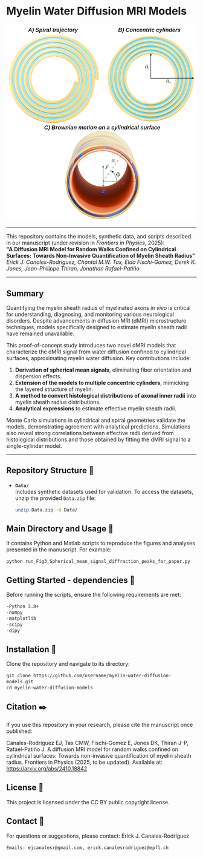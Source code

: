 # Myelin Water Diffusion MRI Models

<img src="Figure1.jpg" width="800">

---

This repository contains the models, synthetic data, and scripts described in our manuscript (under revision in *Frontiers in Physics*, 2025):  
**"A Diffusion MRI Model for Random Walks Confined on Cylindrical Surfaces: Towards Non-Invasive Quantification of Myelin Sheath Radius"**  
*Erick J. Canales-Rodríguez, Chantal M.W. Tax, Elda Fischi-Gomez, Derek K. Jones, Jean-Philippe Thiran, Jonathan Rafael-Patiño*

---

## Summary

Quantifying the myelin sheath radius of myelinated axons *in vivo* is critical for understanding, diagnosing, and monitoring various neurological disorders. Despite advancements in diffusion MRI (dMRI) microstructure techniques, models specifically designed to estimate myelin sheath radii have remained unavailable.  

This proof-of-concept study introduces two novel dMRI models that characterize the dMRI signal from water diffusion confined to cylindrical surfaces, approximating myelin water diffusion. Key contributions include:  

1. **Derivation of spherical mean signals**, eliminating fiber orientation and dispersion effects.  
2. **Extension of the models to multiple concentric cylinders**, mimicking the layered structure of myelin.  
3. **A method to convert histological distributions of axonal inner radii** into myelin sheath radius distributions.  
4. **Analytical expressions** to estimate effective myelin sheath radii.  

Monte Carlo simulations in cylindrical and spiral geometries validate the models, demonstrating agreement with analytical predictions. Simulations also reveal strong correlations between effective radii derived from histological distributions and those obtained by fitting the dMRI signal to a single-cylinder model.  

---

## Repository Structure 📖

- **`Data/`**  
  Includes synthetic datasets used for validation. To access the datasets, unzip the provided `Data.zip` file:  
  ```bash
  unzip Data.zip -d Data/
  
## Main Directory and Usage 🚀
It contains Python and Matlab scripts to reproduce the figures and analyses presented in the manuscript. For example:

    python run_Fig3_Spherical_mean_signal_diffraction_peaks_for_paper.py
    

## Getting Started - dependencies 🔧
Before running the scripts, ensure the following requirements are met:
```
-Python 3.8+
-numpy
-matplotlib
-scipy
-dipy
```
## Installation 🎁
Clone the repository and navigate to its directory:

    git clone https://github.com/username/myelin-water-diffusion-models.git
    cd myelin-water-diffusion-models

## Citation ✒️
If you use this repository in your research, please cite the manuscript once published:

Canales-Rodríguez EJ, Tax CMW, Fischi-Gomez E, Jones DK, Thiran J-P, Rafael-Patiño J.
A diffusion MRI model for random walks confined on cylindrical surfaces: Towards non-invasive quantification of myelin sheath radius.
Frontiers in Physics (2025, to be updated).
Available at: https://arxiv.org/abs/2410.18842

## License 📄
This project is licensed under the CC BY public copyright license.

## Contact 📧
For questions or suggestions, please contact: Erick J. Canales-Rodríguez

    Emails: ejcanalesr@gmail.com, erick.canalesrodriguez@epfl.ch
